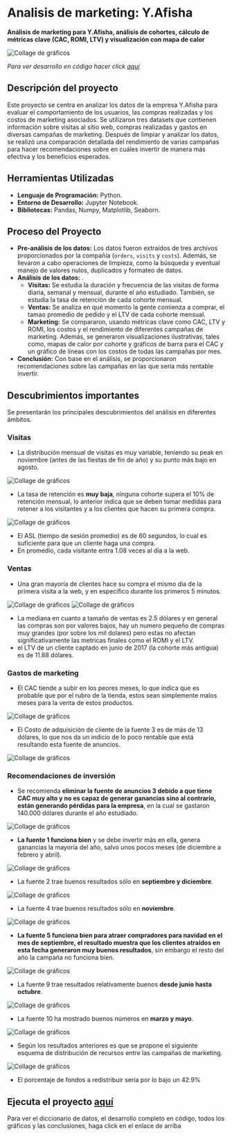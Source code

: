 # Analisis de marketing: Y.Afisha
__Análisis de marketing para Y.Afisha, análisis de cohortes, cálculo de métricas clave (CAC, ROMI, LTV) y visualización con mapa de calor__

<image src="https://github.com/BastianLQ/Analisis-de-Marketing-Y.Afisha/blob/main/Images/banner.png" alt="Collage de gráficos">

_Para ver desarrollo en código hacer click [aquí](https://portfoliodabastianlopez.on.drv.tw/Portafolio/P8.html)_

## Descripción del proyecto
Este proyecto se centra en analizar los datos de la empresa Y.Afisha para evaluar el comportamiento de los usuarios, las compras realizadas y los costos de marketing asociados. Se utilizaron tres datasets que contienen información sobre visitas al sitio web, compras realizadas y gastos en diversas campañas de marketing. Después de limpiar y analizar los datos, se realizó una comparación detallada del rendimiento de varias campañas para hacer recomendaciones sobre en cuáles invertir de manera más efectiva y los beneficios esperados.
  
## Herramientas Utilizadas
- __Lenguaje de Programación:__ Python.
- __Entorno de Desarrollo:__ Jupyter Notebook.
- __Bibliotecas:__ Pandas, Numpy, Matplotlib, Seaborn.
  
## Proceso del Proyecto
- __Pre-análisis de los datos:__ Los datos fueron extraídos de tres archivos proporcionados por la compañía (`orders`, `visits` y `costs`). Además, se llevaron a cabo operaciones de limpieza, como la búsqueda y eventual manejo de valores nulos, duplicados y formateo de datos.
- __Análisis de los datos:__ .
  - __Visitas:__ Se estudia la duración y frecuencia de las visitas de forma diaria, semanal y mensual, durante el año estudiado. También, se estudia la tasa de retención de cada cohorte mensual.
  - __Ventas:__ Se analiza en qué momento la gente comienza a comprar, el tamao promedio de pedido y el LTV de cada cohorte mensual.
  - __Marketing:__ Se compararon, usando métricas clave como CAC, LTV y ROMI, los costos y el rendimiento de diferentes campañas de marketing. Además, se generaron visualizaciones ilustrativas, tales como, mapas de calor por cohorte y gráficos de barra para el CAC y un gráfico de líneas con los costos de todas las campañas por mes.
- __Conclusión:__ Con base en el análisis, se proporcionaron recomendaciones sobre las campañas en las que sería más rentable invertir.
  
## Descubrimientos importantes
Se presentarán los principales descubrimientos del análisis en diferentes ámbitos.

### Visitas
- La distribución mensual de visitas es muy variable, teniendo su peak en noviembre (antes de las fiestas de fin de año) y su punto más bajo en agosto.
<image src="https://github.com/BastianLQ/Analisis-de-Marketing-Y.Afisha/blob/main/Images/output_65_0.png" alt="Collage de gráficos">

- La tasa de retención es __muy baja__, ninguna cohorte supera el 10% de retención mensual, lo anterior indica que se deben tomar medidas para retener a los visitantes y a los clientes que hacen su primera compra.
<image src="https://github.com/BastianLQ/Analisis-de-Marketing-Y.Afisha/blob/main/Images/output_91_0.png" alt="Collage de gráficos">
  
- El ASL (tiempo de sesión promedio) es de 60 segundos, lo cual es suficiente para que un cliente haga una compra.
- En promedio, cada visitante entra 1.08 veces al día a la web.

### Ventas
- Una gran mayoría de clientes hace su compra el mismo día de la primera visita a la web, y en específico durante los primeros 5 minutos.
<image src="https://github.com/BastianLQ/Analisis-de-Marketing-Y.Afisha/blob/main/Images/output_101_0.png" alt="Collage de gráficos">
<image src="https://github.com/BastianLQ/Analisis-de-Marketing-Y.Afisha/blob/main/Images/output_103_0.png" alt="Collage de gráficos">

- La mediana en cuanto a tamaño de ventas es 2.5 dólares y en general las compras son por valores bajos, hay un numero pequeño de compras muy grandes (por sobre los mil dolares) pero estas no afectan significativamente las metricas finales como el ROMI y el LTV.
- el LTV de un cliente captado en junio de 2017 (la cohorte más antigua) es de 11.88 dólares.

### Gastos de marketing
- El CAC tiende a subir en los peores meses, lo que indica que es probable que por el rubro de la tienda, estos sean simplemente malos meses para la venta de estos productos.
<image src="https://github.com/BastianLQ/Analisis-de-Marketing-Y.Afisha/blob/main/Images/output_151_0.png" alt="Collage de gráficos">

- El Costo de adquisición de cliente de la fuente 3 es de más de 13 dólares, lo que nos da un indicio de lo poco rentable que está resultando esta fuente de anuncios.
<image src="https://github.com/BastianLQ/Analisis-de-Marketing-Y.Afisha/blob/main/Images/output_149_0.png" alt="Collage de gráficos">

### Recomendaciones de inversión
- Se recomienda __eliminar la fuente de anuncios 3 debido a que tiene CAC muy alto y no es capaz de generar ganancias sino al contrario, están generando pérdidas para la empresa__, en la cual se gastaron 140.000 dólares durante el año estudiado.
<image src="https://github.com/BastianLQ/Analisis-de-Marketing-Y.Afisha/blob/main/Images/output_164_0.png" alt="Collage de gráficos">

- __La fuente 1 funciona bien__ y se debe invertir más en ella, genera ganancias la mayoría del año, salvo unos pocos meses (de diciembre a febrero y abril).
<image src="https://github.com/BastianLQ/Analisis-de-Marketing-Y.Afisha/blob/main/Images/output_158_0.png" alt="Collage de gráficos">

- La fuente 2 trae buenos resultados sólo en __septiembre y diciembre__.
<image src="https://github.com/BastianLQ/Analisis-de-Marketing-Y.Afisha/blob/main/Images/output_161_0.png" alt="Collage de gráficos">

- La fuente 4 trae buenos resultados sólo en __noviembre__.
<image src="https://github.com/BastianLQ/Analisis-de-Marketing-Y.Afisha/blob/main/Images/output_167_0.png" alt="Collage de gráficos">

- __La fuente 5 funciona bien para atraer compradores para navidad en el mes de septiembre, el resultado muestra que los clientes atraídos en esta fecha generaron muy buenos resultados__, sin embargo el resto del año la campaña no funciona bien.
<image src="https://github.com/BastianLQ/Analisis-de-Marketing-Y.Afisha/blob/main/Images/output_170_0.png" alt="Collage de gráficos">
  
- La fuente 9 trae resultados relativamente buenos __desde junio hasta octubre__.
<image src="https://github.com/BastianLQ/Analisis-de-Marketing-Y.Afisha/blob/main/Images/output_173_0.png" alt="Collage de gráficos">

- La fuente 10 ha mostrado buenos números en __marzo y mayo__.
<image src="https://github.com/BastianLQ/Analisis-de-Marketing-Y.Afisha/blob/main/Images/output_176_0.png" alt="Collage de gráficos">

- Según los resultados anteriores es que se propone el siguiente esquema de distribución de recursos entre las campañas de marketing.
<image src="https://github.com/BastianLQ/Analisis-de-Marketing-Y.Afisha/blob/main/Images/output_188_0.png" alt="Collage de gráficos">

- El porcentaje de fondos a redistribuir sería por lo bajo un 42.9%

## Ejecuta el proyecto [aquí](https://portfoliodabastianlopez.on.drv.tw/Portafolio/P8.html)
Para ver el diccionario de datos, el desarrollo completo en código, todos los gráficos y las conclusiones, haga click en el enlace de arriba
